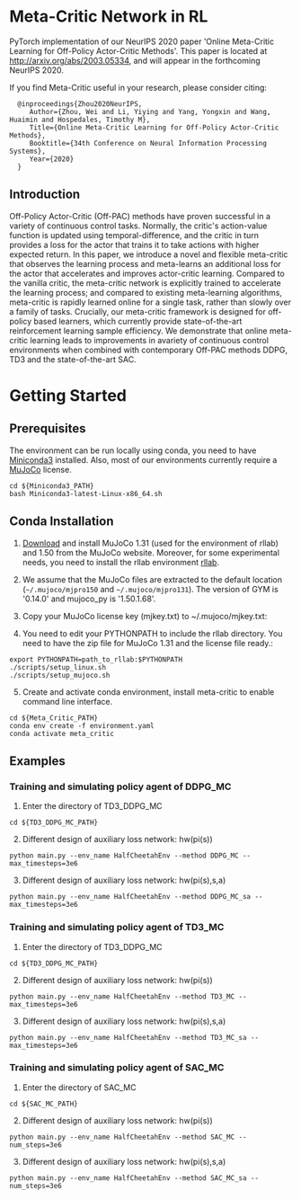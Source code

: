 # Meta-Critic  Network in RL

PyTorch implementation of our NeurIPS 2020 paper 'Online Meta-Critic Learning for Off-Policy Actor-Critic Methods'. This paper is located at http://arxiv.org/abs/2003.05334, and will appear in the forthcoming NeurIPS 2020.



If you find Meta-Critic useful in your research, please consider citing:
```
  @inproceedings{Zhou2020NeurIPS,
     Author={Zhou, Wei and Li, Yiying and Yang, Yongxin and Wang, Huaimin and Hospedales, Timothy M},
     Title={Online Meta-Critic Learning for Off-Policy Actor-Critic Methods},
     Booktitle={34th Conference on Neural Information Processing Systems},
     Year={2020}
  }
```

## Introduction
Off-Policy Actor-Critic (Off-PAC) methods have proven successful in a variety of continuous control tasks. Normally, the critic's action-value function is updated using temporal-difference, and the critic in turn provides a loss for the actor that trains it to take actions with higher expected return. In this paper, we introduce a novel and flexible meta-critic that observes the learning process and meta-learns an additional loss for the actor that accelerates and improves actor-critic learning. Compared to the vanilla critic, the meta-critic network is explicitly trained to accelerate the learning process; and compared to existing meta-learning algorithms, meta-critic is rapidly learned online for a single task, rather than slowly over a family of tasks. Crucially, our meta-critic framework is designed for off-policy based learners, which currently provide state-of-the-art reinforcement learning sample efficiency. We demonstrate that online meta-critic learning leads to improvements in avariety of continuous control environments when combined with contemporary Off-PAC methods DDPG, TD3 and the state-of-the-art SAC. 

# Getting Started

## Prerequisites

The environment can be run locally using conda, you need to have [Miniconda3](https://conda.io/projects/conda/en/latest/user-guide/install/linux.html#install-linux-silent) installed. Also, most of our environments currently require a [MuJoCo](https://www.roboti.us/license.html) license.
```
cd ${Miniconda3_PATH}
bash Miniconda3-latest-Linux-x86_64.sh
```

## Conda Installation

1.  [Download](https://www.roboti.us/index.html) and install MuJoCo 1.31 (used for the environment of rllab) and 1.50 from the MuJoCo website. Moreover, for some experimental needs, you need to install the rllab environment [rllab](https://rllab.readthedocs.io/en/latest/index.html).

2.  We assume that the MuJoCo files are extracted to the default location (`~/.mujoco/mjpro150` and `~/.mujoco/mjpro131`). The version of GYM is '0.14.0' and mujoco_py is '1.50.1.68'.

3.  Copy your MuJoCo license key (mjkey.txt) to ~/.mujoco/mjkey.txt:

4. You need to edit your PYTHONPATH to include the rllab directory. You need to have the zip file for MuJoCo 1.31 and the license file ready.:
```
export PYTHONPATH=path_to_rllab:$PYTHONPATH
./scripts/setup_linux.sh
./scripts/setup_mujoco.sh
```

5.  Create and activate conda environment, install meta-critic to enable command line interface.
```
cd ${Meta_Critic_PATH}
conda env create -f environment.yaml
conda activate meta_critic
```

## Examples
### Training and simulating policy agent of DDPG_MC
1.  Enter the directory of TD3_DDPG_MC

```
cd ${TD3_DDPG_MC_PATH}
```
2.  Different design of auxiliary loss network: hw(pi(s))
```
python main.py --env_name HalfCheetahEnv --method DDPG_MC --max_timesteps=3e6
```

3.  Different design of auxiliary loss network: hw(pi(s),s,a)
```
python main.py --env_name HalfCheetahEnv --method DDPG_MC_sa --max_timesteps=3e6
```

### Training and simulating policy agent of TD3_MC
1.  Enter the directory of TD3_DDPG_MC

```
cd ${TD3_DDPG_MC_PATH}
```
2.  Different design of auxiliary loss network: hw(pi(s))
```
python main.py --env_name HalfCheetahEnv --method TD3_MC --max_timesteps=3e6
```

3.  Different design of auxiliary loss network: hw(pi(s),s,a)
```
python main.py --env_name HalfCheetahEnv --method TD3_MC_sa --max_timesteps=3e6
```

### Training and simulating policy agent of SAC_MC
1.  Enter the directory of SAC_MC

```
cd ${SAC_MC_PATH}
```
2.  Different design of auxiliary loss network: hw(pi(s))
```
python main.py --env_name HalfCheetahEnv --method SAC_MC --num_steps=3e6
```

3.  Different design of auxiliary loss network: hw(pi(s),s,a)
```
python main.py --env_name HalfCheetahEnv --method SAC_MC_sa --num_steps=3e6
```
